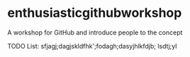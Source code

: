 # enthusiasticgithubworkshop
A workshop for GitHub and introduce people to the concept


TODO List:
sfjagj;dagjskldfhk';fodagh;dasyjhlkfdjb;
lsdtj;yl
